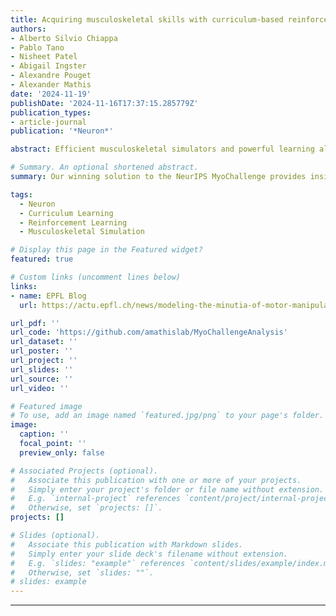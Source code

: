 ```yaml
---
title: Acquiring musculoskeletal skills with curriculum-based reinforcement learning
authors:
- Alberto Silvio Chiappa
- Pablo Tano
- Nisheet Patel
- Abigail Ingster
- Alexandre Pouget
- Alexander Mathis
date: '2024-11-19'
publishDate: '2024-11-16T17:37:15.285779Z'
publication_types:
- article-journal
publication: '*Neuron*'

abstract: Efficient musculoskeletal simulators and powerful learning algorithms provide computational tools to tackle the grand challenge of understanding biological motor control. Our winning solution for the inaugural NeurIPS MyoChallenge leverages an approach mirroring human skill learning. Using a novel curriculum learning approach, we trained a recurrent neural network to control a realistic model of the human hand with 39 muscles to rotate two Baoding balls in the palm of the hand. In agreement with data from human subjects, the policy uncovers a small number of kinematic synergies even though it is not explicitly biased towards low-dimensional solutions. However, selectively inactivating  parts of the control signal, we found that more dimensions contribute to the task performance than suggested by traditional synergy analysis. Overall, our work illustrates the emerging possibilities at the interface of musculoskeletal physics engines, reinforcement learning and neuroscience to advance our understanding of biological motor control.

# Summary. An optional shortened abstract.
summary: Our winning solution to the NeurIPS MyoChallenge provides insights about motor control and muscle synergies during§ object manipulation.

tags:
  - Neuron
  - Curriculum Learning
  - Reinforcement Learning
  - Musculoskeletal Simulation

# Display this page in the Featured widget?
featured: true

# Custom links (uncomment lines below)
links:
- name: EPFL Blog
  url: https://actu.epfl.ch/news/modeling-the-minutia-of-motor-manipulation-with-ai/

url_pdf: ''
url_code: 'https://github.com/amathislab/MyoChallengeAnalysis'
url_dataset: ''
url_poster: ''
url_project: ''
url_slides: ''
url_source: ''
url_video: ''

# Featured image
# To use, add an image named `featured.jpg/png` to your page's folder.
image:
  caption: ''
  focal_point: ''
  preview_only: false

# Associated Projects (optional).
#   Associate this publication with one or more of your projects.
#   Simply enter your project's folder or file name without extension.
#   E.g. `internal-project` references `content/project/internal-project/index.md`.
#   Otherwise, set `projects: []`.
projects: []

# Slides (optional).
#   Associate this publication with Markdown slides.
#   Simply enter your slide deck's filename without extension.
#   E.g. `slides: "example"` references `content/slides/example/index.md`.
#   Otherwise, set `slides: ""`.
# slides: example
---
```


<!-- {{% callout note %}}
Click the _Cite_ button above to demo the feature to enable visitors to import publication metadata into their reference management software.
{{% /callout %}}

{{% callout note %}}
Create your slides in Markdown - click the _Slides_ button to check out the example.
{{% /callout %}}

Add the publication's **full text** or **supplementary notes** here. You can use rich formatting such as including [code, math, and images](https://docs.hugoblox.com/content/writing-markdown-latex/). -->

---
